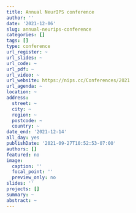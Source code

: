```yaml
---
title: Annual NeurIPS conference
author: ''
date: '2021-12-06'
slug: annual-neurips-conference
categories: []
tags: []
type: conference
url_register: ~
url_slides: ~
url_code: ~
url_pdf: ~
url_video: ~
url_website: https://nips.cc/Conferences/2021
url_agenda: ~
location: ~
address:
  street: ~
  city: ~
  region: ~
  postcode: ~
  country: ~
date_end: '2021-12-14'
all_day: yes
publishDate: '2021-09-27T10:52:53-07:00'
authors: []
featured: no
image:
  caption: ''
  focal_point: ''
  preview_only: no
slides: ''
projects: []
summary: ~
abstract: ~
---
```


<!--more-->

